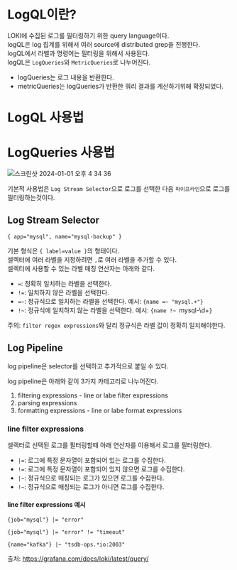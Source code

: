 # LogQL이란?

LOKI에 수집된 로그를 필터링하기 위한 query language이다. </br>
logQL은 log 집계를 위해서 여러 source에 distributed grep을 진행한다. </br>
logQL에서 라벨과 명령어는 필터링을 위해서 사용된다. </br>
logQL은 `LogQueries`와 `MetricQueries`로 나누어진다. </br>
- logQueries는 로그 내용을 반환한다. </br>
- metricQueries는 logQueries가 반환한 쿼리 결과를 계산하기위해 확장되었다.

# LogQL 사용법

# LogQueries 사용법

![스크린샷 2024-01-01 오후 4 34 36](https://github.com/JinSung-Hwang/today-i-learn/assets/29647648/df2c04b8-9e44-4bfb-8c2d-f06da88997f4)

기본적 사용법은 `Log Stream Selector`으로 로그를 선택한 다음 `파이프라인`으로 로그를 필터링하는것이다.

## Log Stream Selector

```logQL
{ app="mysql", name="mysql-backup" }
```
기본 형식은 `{ label=value }`의 형태이다. </br>
셀렉터에 여러 라벨을 지정하려면 `,`로 여러 라벨을 추가할 수 있다. </br>
셀렉터에 사용할 수 있는 라벨 매칭 연산자는 아래와 같다.
- `=`: 정확히 일치하는 라벨을 선택한다.
- `!=`: 일치하지 않은 라벨을 선택한다.
- `=~`: 정규식으로 일치하는 라벨을 선택한다. 예시: `{name =~ "mysql.+"}`
- `!~`: 정규식에 일치하지 않는 라벨을 선택한다. 예시: `{name !~ `mysql-\d+`}`

주의: `filter regex expressions`와 달리 정규식은 라벨 값이 정확히 일치해야한다.

## Log Pipeline

log pipeline은 selector를 선택하고 추가적으로 붙일 수 있다.

log pipeline은 아래와 같이 3가지 카테고리로 나누어진다. 
1. filtering expressions - line or labe filter expressions
2. parsing expressions
3. formatting expressions - line or labe format expressions

### line filter expressions

셀렉터로 선택된 로그를 필터링할때 아래 연산자를 이용해서 로그를 필터링한다.

- `|=`: 로그에 특정 문자열이 포함되어 있는 로그를 수집한다.
- `!=`: 로그에 특정 문자열이 포함되어 있지 않으면 로그를 수집한다.
- `|~`: 정규식으로 매칭되는 로그가 있으면 로그를 수집한다.
- `!~`: 정규식으로 매칭되는 로그가 아니면 로그를 수집한다.

#### line filter expressions 예시

```logQL
{job="mysql"} |= "error"
```

```logQL
{job="mysql"} |= "error" != "timeout"
```

```logQL
{name="kafka"} |~ "tsdb-ops.*io:2003"
```



출처: https://grafana.com/docs/loki/latest/query/
